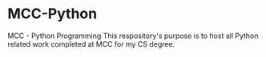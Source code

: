 # MCC-Python
MCC - Python Programming
This respository's purpose is to host all Python related work completed at MCC for my CS degree.
